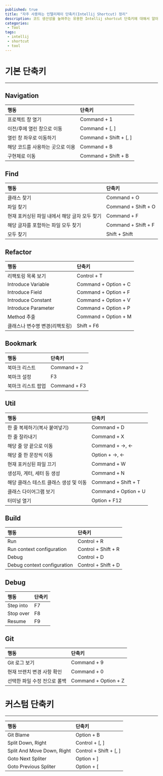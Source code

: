 ```yaml
---
published: true
title: "자주 사용하는 인텔리제이 단축키(Intellij Shortcut) 정리"
description: 코드 생산성을 높여주는 유용한 Intellij shortcut 단축키에 대해서 알아보자
categories:
 - Tool
tags:
 - intellij
 - shortcut
 - tool
---
```


# 기본 단축키

<hr>

## Navigation

|행동|단축키|
|:--|:--|
|프로젝트 창 열기|Command + 1|
|이전/후에 열린 창으로 이동|Command + [, ]|
|열린 창 좌우로 이동하기|Command + Shift + [, ]|
|해당 코드를 사용하는 곳으로 이용|Command + B|
|구현체로 이동|Command + Shift + B|

## Find

|행동|단축키|
|:--|:--|
|클래스 찾기|Command + O|
|파일 찾기|Command + Shift + O|
|현재 포커싱된 파일 내에서 해당 글자 모두 찾기|Command + F|
|해당 글자를 포함하는 파일 모두 찾기|Command + Shift + F|
|모두 찾기|Shift + Shift|

## Refactor

|행동|단축키|
|:--|:--|
|리팩토링 목록 보기|Control + T|
|Introduce Variable|Command + Option + C|
|Introduce Field|Command + Option + F|
|Introduce Constant|Command + Option + V|
|Introduce Parameter|Command + Option + P|
|Method 추출|Command + Option + M|
|클래스나 변수명 변경(리팩토링)|Shift + F6|

## Bookmark

|행동|단축키|
|:--|:--|
|북마크 리스트|Command + 2|
|북마크 설정|F3|
|북마크 리스트 팝업|Command + F3|

## Util

|행동|단축키|
|:--|:--|
|한 줄 복제하기(복사 붙여넣기)|Command + D|
|한 줄 잘라내기|Command + X|
|해당 줄 양 끝으로 이동|Command + →, ←|
|해당 줄 한 문장씩 이동|Option + →, ←|
|현재 포커싱된 파일 끄기|Command + W|
|생성자, 게터, 세터 등 생성|Command + N|
|해당 클래스 테스트 클래스 생성 및 이동|Command + Shift + T|
|클래스 다이어그램 보기|Command + Option + U|
|터미널 열기|Option + F12|

## Build

|행동|단축키|
|:--|:--|
|Run|Control + R|
|Run context configuration|Control + Shift + R|
|Debug|Control + D|
|Debug context configuration|Control + Shift + D|

## Debug

|행동|단축키|
|:--|:--|
|Step into|F7|
|Stop over|F8|
|Resume|F9|

## Git

|행동|단축키|
|:--|:--|
|Git 로그 보기|Command + 9|
|현재 브랜치 변경 사항 확인|Command + 0|
|선택한 파일 수정 전으로 롤백|Command + Option + Z|

# 커스텀 단축키

<hr>

|행동|단축키|
|:--|:--|
|Git Blame|Option + B|
|Split Down, Right|Control + [, ]|
|Split And Move Down, Right|Control + Shift + [, ]|
|Goto Next Spliter|Option + ]|
|Goto Previous Spliter|Option + [|